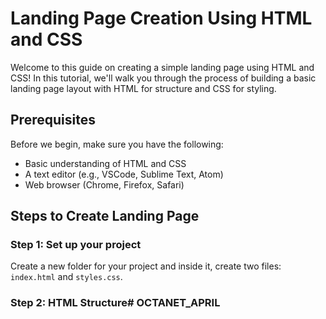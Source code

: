 # Landing Page Creation Using HTML and CSS

Welcome to this guide on creating a simple landing page using HTML and CSS! In this tutorial, we'll walk you through the process of building a basic landing page layout with HTML for structure and CSS for styling.

## Prerequisites

Before we begin, make sure you have the following:

- Basic understanding of HTML and CSS
- A text editor (e.g., VSCode, Sublime Text, Atom)
- Web browser (Chrome, Firefox, Safari)

## Steps to Create Landing Page

### Step 1: Set up your project

Create a new folder for your project and inside it, create two files: `index.html` and `styles.css`.

### Step 2: HTML Structure# OCTANET_APRIL
